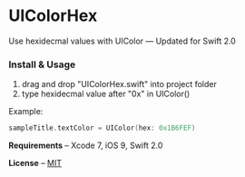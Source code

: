 # UIColorHex
Use hexidecmal values with UIColor — Updated for Swift 2.0

### Install & Usage
1. drag and drop "UIColorHex.swift" into project folder
2. type hexidecmal value after "0x" in UIColor()  

Example:
``` swift
sampleTitle.textColor = UIColor(hex: 0x1B6FEF)
```

**Requirements** – Xcode 7, iOS 9, Swift 2.0

**License** – [MIT](http://thi.mit-license.org/)
